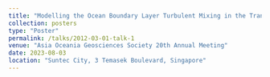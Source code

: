 ```yaml
---
title: "Modelling the Ocean Boundary Layer Turbulent Mixing in the Transitioning Regions between Coastal and Open Oceans"
collection: posters
type: "Poster"
permalink: /talks/2012-03-01-talk-1
venue: "Asia Oceania Geosciences Society 20th Annual Meeting"
date: 2023-08-03
location: "Suntec City, 3 Temasek Boulevard, Singapore"
---
```

